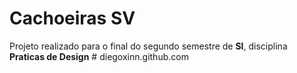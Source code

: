 # Cachoeiras SV

Projeto realizado para o final do segundo semestre de **SI**, disciplina **Praticas de Design**
#   d i e g o x i n n . g i t h u b . c o m  
 